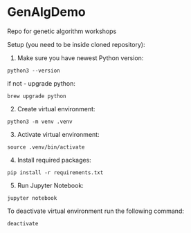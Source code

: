 # GenAlgDemo
Repo for genetic algorithm workshops

Setup (you need to be inside cloned repository):

1. Make sure you have newest Python version:

```
python3 --version
```

if not - upgrade python:

```
brew upgrade python
```

2. Create virtual environment:

```
python3 -m venv .venv
```

3. Activate virtual environment:

```
source .venv/bin/activate
```

4. Install required packages:

```
pip install -r requirements.txt
```

5. Run Jupyter Notebook:

```
jupyter notebook
```

To deactivate virtual environment run the following command:

```
deactivate
```
